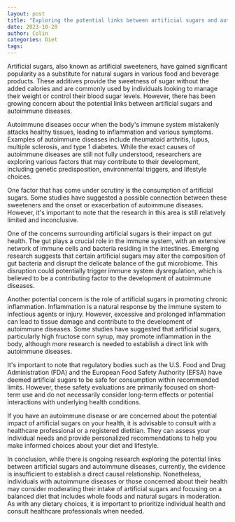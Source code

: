 ```yaml
---
layout: post
title: "Exploring the potential links between artificial sugars and autoimmune diseases"
date: 2023-10-20
author: Colin
categories: Diet
tags: 
---
```


Artificial sugars, also known as artificial sweeteners, have gained significant popularity as a substitute for natural sugars in various food and beverage products. These additives provide the sweetness of sugar without the added calories and are commonly used by individuals looking to manage their weight or control their blood sugar levels. However, there has been growing concern about the potential links between artificial sugars and autoimmune diseases.

Autoimmune diseases occur when the body's immune system mistakenly attacks healthy tissues, leading to inflammation and various symptoms. Examples of autoimmune diseases include rheumatoid arthritis, lupus, multiple sclerosis, and type 1 diabetes. While the exact causes of autoimmune diseases are still not fully understood, researchers are exploring various factors that may contribute to their development, including genetic predisposition, environmental triggers, and lifestyle choices.

One factor that has come under scrutiny is the consumption of artificial sugars. Some studies have suggested a possible connection between these sweeteners and the onset or exacerbation of autoimmune diseases. However, it's important to note that the research in this area is still relatively limited and inconclusive. 

One of the concerns surrounding artificial sugars is their impact on gut health. The gut plays a crucial role in the immune system, with an extensive network of immune cells and bacteria residing in the intestines. Emerging research suggests that certain artificial sugars may alter the composition of gut bacteria and disrupt the delicate balance of the gut microbiome. This disruption could potentially trigger immune system dysregulation, which is believed to be a contributing factor to the development of autoimmune diseases.

Another potential concern is the role of artificial sugars in promoting chronic inflammation. Inflammation is a natural response by the immune system to infectious agents or injury. However, excessive and prolonged inflammation can lead to tissue damage and contribute to the development of autoimmune diseases. Some studies have suggested that artificial sugars, particularly high fructose corn syrup, may promote inflammation in the body, although more research is needed to establish a direct link with autoimmune diseases.

It's important to note that regulatory bodies such as the U.S. Food and Drug Administration (FDA) and the European Food Safety Authority (EFSA) have deemed artificial sugars to be safe for consumption within recommended limits. However, these safety evaluations are primarily focused on short-term use and do not necessarily consider long-term effects or potential interactions with underlying health conditions.

If you have an autoimmune disease or are concerned about the potential impact of artificial sugars on your health, it is advisable to consult with a healthcare professional or a registered dietitian. They can assess your individual needs and provide personalized recommendations to help you make informed choices about your diet and lifestyle.

In conclusion, while there is ongoing research exploring the potential links between artificial sugars and autoimmune diseases, currently, the evidence is insufficient to establish a direct causal relationship. Nonetheless, individuals with autoimmune diseases or those concerned about their health may consider moderating their intake of artificial sugars and focusing on a balanced diet that includes whole foods and natural sugars in moderation. As with any dietary choices, it is important to prioritize individual health and consult healthcare professionals when needed.